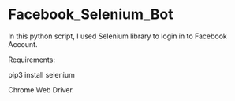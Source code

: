 # Facebook_Selenium_Bot
In this python script, I used Selenium library to login in to Facebook Account. 

Requirements:

  pip3 install selenium

  Chrome Web Driver.
